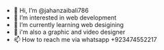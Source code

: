 - 👋 Hi, I’m @jahanzaibali786
- 👀 I’m interested in web development
- 🌱 I’m currently learning web desigining
- 💞️ i'm also a graphic and video designer
- 📫 How to reach me via whatsapp +923474552217

<!---
jahanzaibali786/jahanzaibali786 is a ✨ special ✨ repository because its `README.md` (this file) appears on your GitHub profile.
You can click the Preview link to take a look at your changes.
--->
